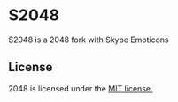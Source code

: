 # S2048
S2048 is a 2048 fork with Skype Emoticons

## License
2048 is licensed under the [MIT license.](https://github.com/gabrielecirulli/2048/blob/master/LICENSE.txt)

